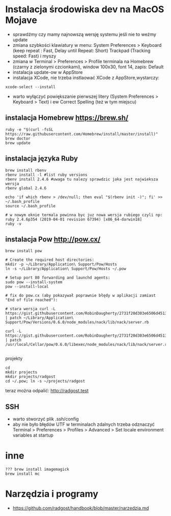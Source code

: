 
# Instalacja środowiska dev na MacOS Mojave

* sprawdźmy czy mamy najnowszą wersję systemu jeśli nie to weźmy update
* zmiana szybkości klawiatury w menu: System Preferences > Keyboard (keep repeat : Fast, Delay until Repeat: Short) Trackpad (Tracking speed: Fast) i myszy
* zmiana w Terminal > Preferences > Profile terminala na Homebrew (czarny z zielonymi czcionkami), window 100x30, font 14,  zapis: Default
* instalacja update-ow w AppStore
* instalacja XCode, nie trzeba instlaować XCode z AppStore,wystarczy:
```
xcode-select --install
```
* warto wyłączyć powiększanie pierwszej litery (System Preferences > Keyboard > Text) i ew Correct Spelling (też w tym miejscu)

## instalacja Homebrew https://brew.sh/

```
ruby -e "$(curl -fsSL https://raw.githubusercontent.com/Homebrew/install/master/install)"
brew doctor
brew update
```


## instalacja języka Ruby

```
brew install rbenv
rbenv install -l #list ruby versions
rbenv install 2.4.6 #uwaga tu nalezy sprawdzic jaka jest najwieksza wersja 
rbenv global 2.4.6

echo 'if which rbenv > /dev/null; then eval "$(rbenv init -)"; fi' >> ~/.bash_profile
source ~/.bash_profile

# w nowym oknie termala powinna byc juz nowa wersja rubiego czyli np: ruby 2.4.6p354 (2019-04-01 revision 67394) [x86_64-darwin18]
ruby -v

```

## instalacja Pow http://pow.cx/

```
brew install pow

# Create the required host directories:
mkdir -p ~/Library/Application\ Support/Pow/Hosts
ln -s ~/Library/Application\ Support/Pow/Hosts ~/.pow

# Setup port 80 forwarding and launchd agents:
sudo pow --install-system
pow --install-local

# fix do pow.cx (aby pokazywał poprawnie błędy w aplikacji zamiast "End of file reached"):

# stara wersja curl -L https://gist.githubusercontent.com/RobinDaugherty/2731f20d303e6506d451384df2189210/raw/b52e6231170b3dce39633db29634dc892751910f/pow_better_errors_fix.patch | patch ~/Library/Application\ Support/Pow/Versions/0.6.0/node_modules/nack/lib/nack/server.rb

curl -L https://gist.githubusercontent.com/RobinDaugherty/2731f20d303e6506d451384df2189210/raw/b52e6231170b3dce39633db29634dc892751910f/pow_better_errors_fix.patch | patch /usr/local/Cellar/pow/0.6.0/libexec/node_modules/nack/lib/nack/server.rb


```
projekty

```
cd
mkdir projects
mkdir projects/radgost
cd ~/.pow; ln -s ~/projects/radgost

```
teraz można odpalić:
http://radgost.test



## SSH
* warto stworzyć plik .ssh/config
* aby nie było błędów UTF w terminalach zdalnych trzeba odznaczyć Terminal > Preferences > Profiles > Advanced > Set locale environment variables at startup


# inne
```
??? brew install imagemagick
brew install mc

```

# Narzędzia i programy
* https://github.com/radgost/handbook/blob/master/narzedzia.md

